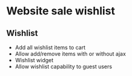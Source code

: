 Website sale wishlist
=====================

Wishlist
--------
- Add all wishlist items to cart
- Allow add/remove items with or without ajax
- Wishlist widget
- Allow wishlist capability to guest users
